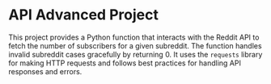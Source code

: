 # API Advanced Project

This project provides a Python function that interacts with the Reddit API to fetch the number of subscribers for a given subreddit. The function handles invalid subreddit cases gracefully by returning 0. It uses the `requests` library for making HTTP requests and follows best practices for handling API responses and errors.

